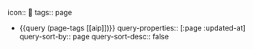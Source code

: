 icon:: 🌱
tags:: page

- {{query (page-tags [[aip]])}}
  query-properties:: [:page :updated-at]
  query-sort-by:: page
  query-sort-desc:: false